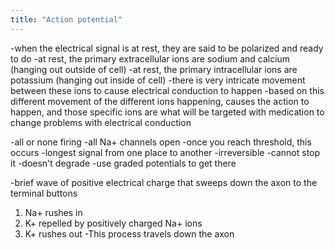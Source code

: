 ```yaml
---
title: "Action potential"
---
```

-when the electrical signal is at rest, they are said to be polarized and ready to do
-at rest, the primary extracellular ions are sodium and calcium (hanging out outside of cell)
-at rest, the primary intracellular ions are potassium (hanging out inside of cell)
-there is very intricate movement between these ions to cause electrical conduction to happen
-based on this different movement of the different ions happening, causes the action to happen, and those specific ions are what will be targeted with medication to change problems with electrical conduction

-all or none firing
-all Na+ channels open
-once you reach threshold, this occurs
-longest signal from one place to another
-irreversible
-cannot stop it
-doesn't degrade
-use graded potentials to get there

-brief wave of positive electrical charge that sweeps down the axon to the terminal buttons
1) Na+ rushes in
2) K+ repelled by positively charged Na+ ions
3) K+ rushes out
-This process travels down the axon

